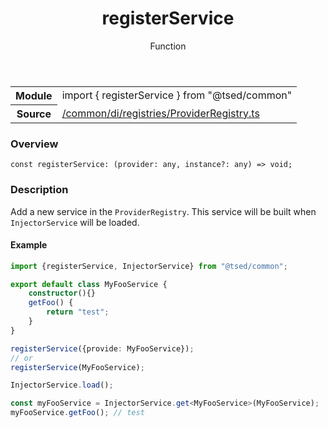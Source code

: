
<header class="symbol-info-header"><h1 id="registerservice">registerService</h1><label class="symbol-info-type-label function">Function</label></header>
<!-- summary -->
<section class="symbol-info"><table class="is-full-width"><tbody><tr><th>Module</th><td><div class="lang-typescript"><span class="token keyword">import</span> { registerService }&nbsp;<span class="token keyword">from</span>&nbsp;<span class="token string">"@tsed/common"</span></div></td></tr><tr><th>Source</th><td><a href="https://github.com/Romakita/ts-express-decorators/blob/v4.13.2/src//common/di/registries/ProviderRegistry.ts#L0-L0">/common/di/registries/ProviderRegistry.ts</a></td></tr></tbody></table></section>
<!-- overview -->


### Overview


<pre><code class="typescript-lang "><span class="token keyword">const</span> registerService<span class="token punctuation">:</span> <span class="token punctuation">(</span>provider<span class="token punctuation">:</span> <span class="token keyword">any</span><span class="token punctuation">,</span> instance?<span class="token punctuation">:</span> <span class="token keyword">any</span><span class="token punctuation">)</span> => <span class="token keyword">void</span><span class="token punctuation">;</span></code></pre>


<!-- Parameters -->

<!-- Description -->


### Description

Add a new service in the `ProviderRegistry`. This service will be built when `InjectorService` will be loaded.

#### Example

```typescript
import {registerService, InjectorService} from "@tsed/common";

export default class MyFooService {
    constructor(){}
    getFoo() {
        return "test";
    }
}

registerService({provide: MyFooService});
// or
registerService(MyFooService);

InjectorService.load();

const myFooService = InjectorService.get<MyFooService>(MyFooService);
myFooService.getFoo(); // test
```

<!-- Members -->

